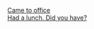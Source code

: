 
<a href="https://api.whatsapp.com/send?phone=+14438701456&text=Came to Office"> Came to office </a><br/>
<a href="https://api.whatsapp.com/send?phone=+14438701456&text=Had lunch.Did you have?"> Had a lunch. Did you have? </a>


